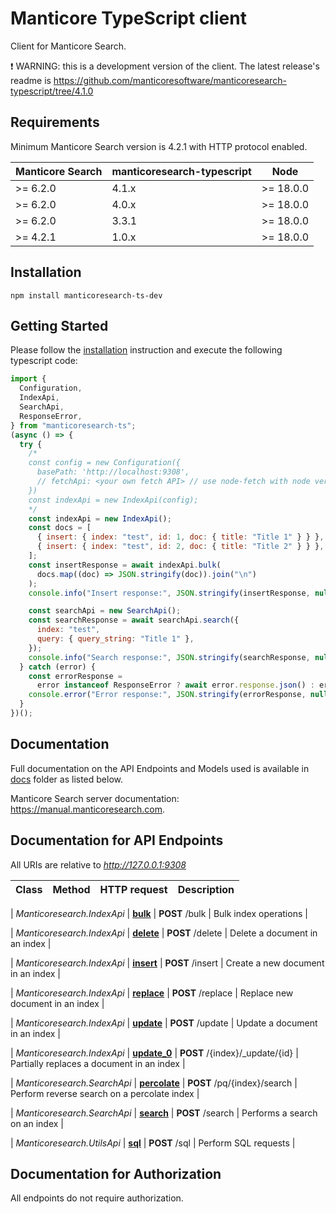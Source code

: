 # Manticore TypeScript client

Сlient for Manticore Search.

❗ WARNING: this is a development version of the client. The latest release's readme is https://github.com/manticoresoftware/manticoresearch-typescript/tree/4.1.0


## Requirements

Minimum Manticore Search version is 4.2.1 with HTTP protocol enabled.

| Manticore Search  | manticoresearch-typescript   |     Node      |
| ----------------- | ---------------------------- | ------------- |
| >= 6.2.0          | 4.1.x                        | >= 18.0.0     |
| >= 6.2.0          | 4.0.x                        | >= 18.0.0     |
| >= 6.2.0          | 3.3.1                        | >= 18.0.0     |
| >= 4.2.1          | 1.0.x                        | >= 18.0.0     |

## Installation

```shell
npm install manticoresearch-ts-dev 
```

## Getting Started

Please follow the [installation](#installation) instruction and execute the following typescript code:

```javascript
import {
  Configuration,
  IndexApi,
  SearchApi,
  ResponseError,
} from "manticoresearch-ts";
(async () => {
  try {
    /*
    const config = new Configuration({
      basePath: 'http://localhost:9308',
      // fetchApi: <your own fetch API> // use node-fetch with node version < 18
    })
    const indexApi = new IndexApi(config);
    */
    const indexApi = new IndexApi();
    const docs = [
      { insert: { index: "test", id: 1, doc: { title: "Title 1" } } },
      { insert: { index: "test", id: 2, doc: { title: "Title 2" } } },
    ];
    const insertResponse = await indexApi.bulk(
      docs.map((doc) => JSON.stringify(doc)).join("\n")
    );
    console.info("Insert response:", JSON.stringify(insertResponse, null, 2));

    const searchApi = new SearchApi();
    const searchResponse = await searchApi.search({
      index: "test",
      query: { query_string: "Title 1" },
    });
    console.info("Search response:", JSON.stringify(searchResponse, null, 2));
  } catch (error) {
    const errorResponse =
      error instanceof ResponseError ? await error.response.json() : error;
    console.error("Error response:", JSON.stringify(errorResponse, null, 2));
  }
})();
```

## Documentation

Full documentation on the API Endpoints and Models used is available in [docs](https://github.com/manticoresoftware/manticoresearch-typescript/tree/4.1.0/docs) folder as listed below.

Manticore Search server documentation: https://manual.manticoresearch.com.

## Documentation for API Endpoints

All URIs are relative to *http://127.0.0.1:9308*

| Class | Method | HTTP request | Description |
| ----- | ------ | ------------ | ------------|

| _Manticoresearch.IndexApi_ | [**bulk**](docs/IndexApi.md#bulk) | **POST** /bulk | Bulk index operations |

| _Manticoresearch.IndexApi_ | [**delete**](docs/IndexApi.md#delete) | **POST** /delete | Delete a document in an index |

| _Manticoresearch.IndexApi_ | [**insert**](docs/IndexApi.md#insert) | **POST** /insert | Create a new document in an index |

| _Manticoresearch.IndexApi_ | [**replace**](docs/IndexApi.md#replace) | **POST** /replace | Replace new document in an index |

| _Manticoresearch.IndexApi_ | [**update**](docs/IndexApi.md#update) | **POST** /update | Update a document in an index |

| _Manticoresearch.IndexApi_ | [**update_0**](docs/IndexApi.md#update_0) | **POST** /{index}/_update/{id} | Partially replaces a document in an index |

| _Manticoresearch.SearchApi_ | [**percolate**](docs/SearchApi.md#percolate) | **POST** /pq/{index}/search | Perform reverse search on a percolate index |

| _Manticoresearch.SearchApi_ | [**search**](docs/SearchApi.md#search) | **POST** /search | Performs a search on an index |

| _Manticoresearch.UtilsApi_ | [**sql**](docs/UtilsApi.md#sql) | **POST** /sql | Perform SQL requests |


## Documentation for Authorization

All endpoints do not require authorization.
